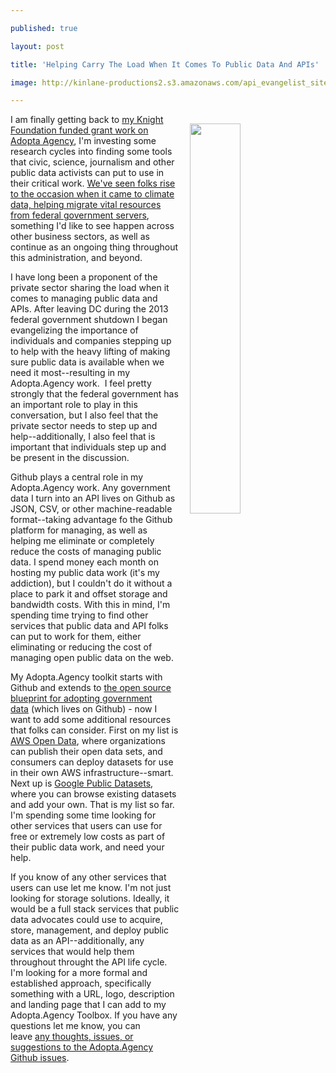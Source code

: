 ---
published: true
layout: post
title: 'Helping Carry The Load When It Comes To Public Data And APIs'
image: http://kinlane-productions2.s3.amazonaws.com/api_evangelist_site/blog/carryload_diego_rivera1.jpg
---

<img src="https://kinlane-productions2.s3.amazonaws.com/api_evangelist_site/blog/carryload_diego_rivera1.jpg" width="40%" align="right" style="padding: 15px;" /><p>I am finally getting back to <a href="http://adopta.agency">my Knight Foundation funded grant work on Adopta Agency</a>, I'm investing some research cycles into finding some tools that civic, science, journalism and other public data activists can put to use in their critical work. <a href="https://www.washingtonpost.com/news/energy-environment/wp/2016/12/13/scientists-are-frantically-copying-u-s-climate-data-fearing-it-might-vanish-under-trump/">We've seen folks rise to the occasion when it came to climate data, helping migrate vital resources from federal government servers</a>, something I'd like to see happen across other business sectors, as well as continue as an ongoing thing throughout this administration, and beyond.
<p>I have long been a proponent of the private sector sharing the load when it comes to managing public data and APIs. After leaving DC during the 2013 federal government shutdown I began evangelizing the importance of individuals and companies stepping up to help with the heavy lifting of making sure public data is available when we need it most--resulting in my Adopta.Agency work.  I feel pretty strongly that the federal government has an important role to play in this conversation, but I also feel that the private sector needs to step up and help--additionally, I also feel that is important that individuals step up and be present in the discussion.
<p>Github plays a central role in my Adopta.Agency work. Any government data I turn into an API lives on Github as JSON, CSV, or other machine-readable format--taking advantage fo the Github platform for managing, as well as helping me eliminate or completely reduce the costs of managing public data. I spend money each month on hosting my public data work (it's my addiction), but I couldn't do it without a place to park it and offset storage and bandwidth costs. With this in mind, I'm spending time trying to find other services that public data and API folks can put to work for them, either eliminating or reducing the cost of managing open public data on the web.
<p>My Adopta.Agency toolkit starts with Github and extends to <a href="https://github.com/adopta-agency/adopta-blueprint">the open source blueprint for adopting government data</a> (which lives on Github) - now I want to add some additional resources that folks can consider. First on my list is <a href="https://aws.amazon.com/government-education/open-data/">AWS Open Data</a>, where organizations can publish their open data sets, and consumers can deploy datasets for use in their own AWS infrastructure--smart. Next up is <a href="https://www.google.com/publicdata/admin">Google Public Datasets</a>, where you can browse existing datasets and add your own. That is my list so far. I'm spending some time looking for other services that users can use for free or extremely low costs as part of their public data work, and need your help.
<p>If you know of any other services that users can use let me know. I'm not just looking for storage solutions. Ideally, it would be a full stack services that public data advocates could use to acquire, store, management, and deploy public data as an API--additionally, any services that would help them throughout throught the API life cycle. I'm looking for a more formal and established approach, specifically something with a URL, logo, description and landing page that I can add to my Adopta.Agency Toolbox. If you have any questions let me know, you can leave <a href="https://github.com/adopta-agency/master/issues">any thoughts, issues, or suggestions to the Adopta.Agency Github issues</a>.

